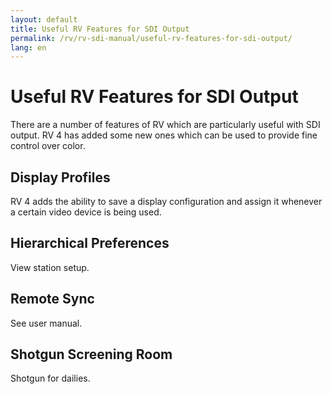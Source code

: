 ```yaml
---
layout: default
title: Useful RV Features for SDI Output
permalink: /rv/rv-sdi-manual/useful-rv-features-for-sdi-output/
lang: en
---
```


# Useful RV Features for SDI Output

There are a number of features of RV which are particularly useful with SDI output. RV 4 has added some new ones which can be used to provide fine control over color.

## Display Profiles

RV 4 adds the ability to save a display configuration and assign it whenever a certain video device is being used.

## Hierarchical Preferences

View station setup.

## Remote Sync

See user manual.

## Shotgun Screening Room

Shotgun for dailies.
